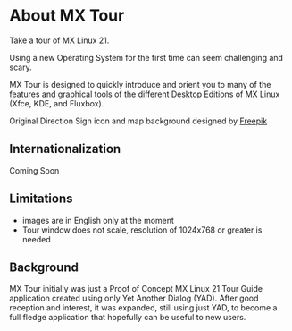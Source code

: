 
# About MX Tour

Take a tour of MX Linux 21.

Using a new Operating System for the first time can seem challenging and scary.

MX Tour is designed to quickly introduce and orient you to many of the features and graphical tools of the different Desktop Editions of MX Linux (Xfce, KDE, and Fluxbox).

Original Direction Sign icon and map background designed by [Freepik](https://www.freepik.com)

## Internationalization
   Coming Soon

## Limitations

+ images are in English only at the moment
+ Tour window does not scale, resolution of 1024x768 or greater is needed

## Background
MX Tour initially was just a Proof of Concept MX Linux 21 Tour Guide application created using only Yet Another Dialog (YAD).  After good reception and interest, it was expanded, still using just YAD, to become a full fledge application that hopefully can be useful to new users.
